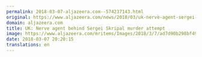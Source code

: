 ```yaml
---
permalink: 2018-03-07-aljazeera.com--574237143.html
original: https://www.aljazeera.com/news/2018/03/uk-nerve-agent-sergei-skripal-murder-attempt-180307190601244.html
domain: aljazeera.com
title: UK: Nerve agent behind Sergei Skripal murder attempt
image: https://www.aljazeera.com/mritems/Images/2018/3/7/ad7d90b298bf49a4a74b1df47249e11e_18.jpg
date: 2018-03-07 20:20:15
translations: en
---
```



